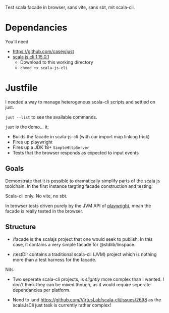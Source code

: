 Test scala facade in browser, sans vite, sans sbt, mit scala-cli.

# Dependancies

You'll need

- https://github.com/casey/just
- [scala js cli 1.15.0.1](https://github.com/VirtusLab/scala-js-cli/releases/tag/v1.15.0.1)
    - Download to this working directory
    - `chmod +x scala-js-cli`

# Justfile

I needed a way to manage heterogenous scala-cli scripts and settled on just.

`just --list` to see the available commands.

`just` is the demo... it;
- Builds the facade in scala-js-cli (with our import map linking trick)
- Fires up playwright
- Fires up a JDK 18+ `SimpleHttpServer`
- Tests that the browser responds as expected to input events

## Goals

Demonstrate that it is possible to dramatically simplify parts of the scala js toolchain. In the first instance targting facade construction and testing.

Scala-cli only. No vite, no sbt.

In browser tests driven purely by the JVM API of [playwright](https://playwright.dev/java/), mean the facade is really tested in the browser.

## Structure

- /facade is the scalajs project that one would seek to publish. In this case, it contains a very simple facade for @stdlib/linspace.

- /testDir contains a traditional scala-cli (JVM) project which is nothing more than a test harness for the facade.

Nits

- Two seperate scala-cli projects, is _slightly_ more complex than I wanted. I don't think they can be mixed though, as it would require seperate dependancies per platform.

- Need to land https://github.com/VirtusLab/scala-cli/issues/2698 as the scalaJsCli just task is currently rather complex!
